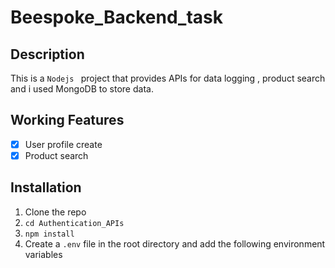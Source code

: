 # Beespoke_Backend_task

## Description

This is a `Nodejs ` project that provides APIs for data logging , product search and i used MongoDB to store data.

## Working Features

-   [x] User profile create 
-   [x] Product search

## Installation

1. Clone the repo
2. `cd Authentication_APIs`
3. `npm install`
4. Create a `.env` file in the root directory and add the following environment variables
